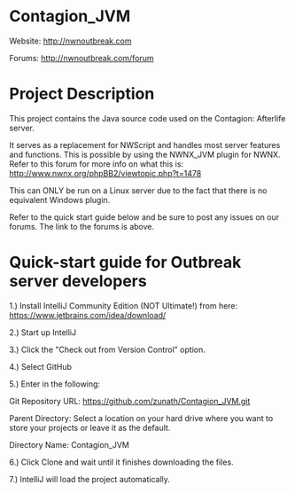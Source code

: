 # Contagion_JVM

Website: http://nwnoutbreak.com

Forums: http://nwnoutbreak.com/forum

# Project Description

This project contains the Java source code used on the Contagion: Afterlife server. 

It serves as a replacement for NWScript and handles most server features and functions. This is possible by using the NWNX_JVM plugin for NWNX. Refer to this forum for more info on what this is: http://www.nwnx.org/phpBB2/viewtopic.php?t=1478

This can ONLY be run on a Linux server due to the fact that there is no equivalent Windows plugin.

Refer to the quick start guide below and be sure to post any issues on our forums. The link to the forums is above.

# Quick-start guide for Outbreak server developers

1.) Install IntelliJ Community Edition (NOT Ultimate!) from here: https://www.jetbrains.com/idea/download/

2.) Start up IntelliJ

3.) Click the "Check out from Version Control" option.

4.) Select GitHub

5.) Enter in the following:

Git Repository URL: https://github.com/zunath/Contagion_JVM.git

Parent Directory: Select a location on your hard drive where you want to store your projects or leave it as the default.

Directory Name: Contagion_JVM

6.) Click Clone and wait until it finishes downloading the files.

7.) IntelliJ will load the project automatically.
